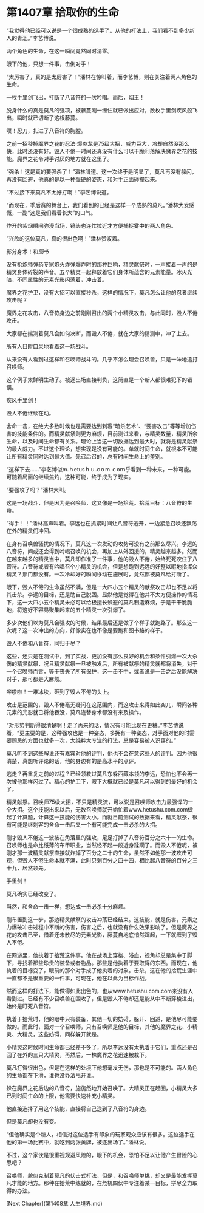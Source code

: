 # 第1407章 拾取你的生命

“我觉得他已经可以说是一个很成熟的选手了。从他的打法上，我们看不到多少新人的青涩。”李艺博说。

两个角色的生命，在这一瞬间竟然同时清零。

眼下的他，只想一件事，击倒对手！

“太厉害了，真的是太厉害了！”潘林在惊叫着，而李艺博，则在关注着两人角色的生命。

一枚手里剑飞出，打断了八音符的一次吟唱。而后，烟玉！

脱身什么的真是莫凡的强项，被藤蔓刚一缠住就已做出应对，数枚手里剑疾风般飞出，瞬时就已切断了这根藤蔓。

噗！忍刀，扎进了八音符的胸膛。

之前一招秒掉魔界之花的忍法·爆炎龙是75级大招，威力巨大，冷却自然没那么快，此时还没有好。毁人不倦一时间还真没有什么可以干脆利落解决魔界之花的技能。魔界之花令对手讨厌的地方就在这里了。

“强杀！这是真的要强杀了！”潘林叫道。这一次终于是明显了，莫凡再没有躲闪，再没有回避，他真的是以一种强硬的姿态，和对手正面碰撞起来。

“不过接下来莫凡不太好打啊！”李艺博说道。

“而现在，季后赛的舞台上，我们看到的已经是这样一个成熟的莫凡。”潘林大发感慨，一副“这是我们看着长大”的口气。

炸开的紫烟瞬间弥漫当场，镜头也连忙拉近才方便捕捉雾中的两人角色。

“兴欣的这位莫凡，真的很出色啊！”潘林赞叹着。

影分身术！和*图*书

没有枪炮师弹药专家炮火炸弹爆炸时的那种巨响，精灵献祭时，一声接着一声的是精灵身体碎裂的声音。五个精灵一起释放着它们身体所蕴含的元素能量。冰火光暗，不同属性的元素光影闪荡着，冲击着。

魔界之花护卫，没有大招可以直接秒杀，这样的情况下，莫凡怎么让他的忍者继续攻击呢？

魔界之花攻击，八音符身边之前刚刚召出的两个小精灵攻击，与此同时，毁人不倦攻击。

大家都在揣测着莫凡会如何决断，而毁人不倦，就在大家的猜测中，冲了上去。

所有人目瞪口呆地看着这一场战斗。

从来没有人看到过这样和召唤师战斗的。几乎不怎么理会召唤兽，只是一味地追打召唤师。

这个例子太鲜明生动了。被逐出场直接判负，这简直是一个新人都很难犯下的错误。

疾风手里剑！

毁人不倦继续在动。

舍命一击，在绝大多数时候也是需要达到刺客“暗杀艺术”、“要害攻击”等等增加伤害的技能条件的。而精灵献祭则更为麻烦，目前测试来看，与精灵数量，精灵所余生命，以及时间生命都有关系。理论上当这一切数据达到最大时，就将是精灵献祭的最大威力。不过这个理论，想实现是没有可能的。单就时间生命，就根本不可能让所有精灵同时达到最大值。先召后召的，总有时间生命上的差别。

“这样下去……”李艺博似m.ｈetusｈｕ.cｏm.ｃoｍ乎看到一种未来，一种可能。可随着局面的继续焦灼，这种可能，终于成为了现实。

“要强攻了吗？”潘林大叫。

这是一场战斗，但是因为是召唤师，这又像是一场拾荒。拾荒目标：八音符的生命。

“得手！！”潘林高声叫着。李远也在抓紧时间让八音符逃开，一边紧急召唤还飘荡在外的精灵们冲回。

在身有召唤兽骚扰的情况下，莫凡这一次发动的攻势可没有之前那么尽兴。李远的八音符，间或还会得到吟唱召唤的机会，再加上从外回援的，精灵越来越多。然而在越来越多的精灵当中，莫凡却作准了一件事，他的毁人不倦，始终死死咬住了八音符。八音符或者有吟唱召个小精灵的机会，但是想跑到远远的好整以暇地指挥众精灵？那门都没有。一次冷却好的瞬间移动在施展时，竟然都被莫凡给打断了。

眼下，毁人不倦的生命虽然不满，但是一大四小五个精灵的献祭攻击却也不足以将其击杀。李远的目标，还是助自己脱困。显然他是觉得在他并不太方便操作的情况下，这一大四小五个精灵未必可以给极擅长躲避的莫凡制造麻烦，于是干干脆脆地，将这好不容易聚集起来的五个精灵一次引爆了。

多少次他们以为莫凡会强攻的时候，结果最后还是做了个样子就跑路了。那么这一次呢？这一次冲出的方向，好像实在也不像是要跑和图书路的样子。

毁人不倦和八音符，同归于尽？

这些，还只是在测试中，到了实战，更加没有那么良好的机会和条件引爆一次大杀伤的精灵献祭，况且精灵献祭一旦被触发后，所有被献祭的精灵就都将消失，对于一个召唤师而言，等于丧失了所有保护，这一击不中，或者说是一击之后没能解决对手，那可都是大麻烦。

哗啦啦！一堆冰块，砸到了毁人不倦的头上。

攻击是范围的，毁人不倦毫无疑问在这范围内，而这攻击来得如此突兀，瞬间各种元素的光影就已将他吞没，莫凡连替身术都没有来及操作。

“对形势判断得很清楚啊！走了再来的话，情况有可能比现在更糟。”李艺博说着，“更主要的是，这种强攻也是一种姿态，多拥有一种姿态，对手面对他的时需要顾忌的方面也就多一次，太纯粹太专注的打法，总是容易被人识穿的。”

莫凡听不到这些解说还有嘉宾对他的评判，他也不会在意这些人的评判。因为他很清楚，真想听评论的话，他的身边有的是高水平的点评。

逃走？再重复之前的过程？已经领教过莫凡东躲西藏本领的李远，恐怕也不会再一次被他那样闪过了。精心的护卫下，眼下大概就已经是莫凡可以得到的最好的机会了。

精灵献祭。召唤师75级大招，不只是精灵流，可以说是召唤师攻击力最强悍的一个大招。这个技能出来以后，无数召唤师就开始忙着www.hetushu.com.com做起了计算题，计算这一技能的伤害大小。而就目前测试的数据来看，精灵献祭，很有可能是继刺客的舍命一击后又一个有可能完成一击必杀的大招。

刚才毁人不倦这一波按在角落里的强攻，足足打掉了八音符百分之六十一的生命。召唤师也是命比纸薄的布甲职业，当然经不起一段近身蹂躏了。而毁人不倦呢，被刚才那一波精灵献祭直接就炸掉了百分之二十的生命，虽然不如他那一波攻击可观，但毁人不倦生命本就不满，此时只剩百分之四十四，相比起八音符的百分之三十九，居然领先。

手里剑！

莫凡确实已经改变了。

当然，和舍命一击一样，想达成一击必杀十分麻烦。

刚布置到这一步，那边精灵献祭的攻击冲荡已经结束。这技能，就是伤害，元素之力爆破冲击过程中不断的伤害，伤害之后，也就没有什么效果影响了。但是魔界之花的攻击已至，借着还未散尽的元素光影，藤蔓自地底悄然蹿起，一下就缠到了毁人不倦。

在网游里，他执着于拾荒这件事。他在战场上穿梭、浴血，视角却总是集中于脚下，寻找着那些珍贵的装备或者物品。那些是他执着于要取得的东西。而现在，他执着的目标变了，眼前的那个对手成了他执着的对象。击杀，这在他的拾荒生涯中一直都不是很重要的一件事，可现在，他在以此为目标作战。

然而这样的打法下，能做得如此出色的，也从www.hetushu.com.com来没有人看到过。已经有不少召唤兽在围攻了，但是毁人不倦却还是能从中不断穿梭进出，始终是盯死八音符。

执着于拾荒时，他的眼中只有装备，其他一切的妨碍，躲开、回避，是他尽可能要做的。而此时，面对一个召唤师，只有召唤师是他的目标，其他的魔界之花、小精灵、大精灵，这些妨碍，同样躲开就是。

小精灵这时候时间生命都已经差不多了，所以李远没有太执着于它们，重点还是召回了在外的三只大精灵，再然后，一株魔界之花迅速被栽下。

莫凡打得很出色，但是在这样的处境下他想毫发无伤，那也是不可能的。两人角色的生命都在下滑，谁也没办法甩开谁。

躲在魔界之花后边的八音符，施施然地开始召唤了。大精灵正在赶回，小精灵大多已到时间生命的上限，他需要快速补充小精灵。

他直接选择了用这个技能，直接将自己送到了八音符的身边。

但是莫凡却也没有变。

“但他确实是个新人，相信对这位选手有印象的玩家观众应该有很多。这位选手在他的第一场比赛中，就吃到两张黄牌，被逐出场了。”潘林说。

不过，这个家伙是很重视规避风险的，眼下的机会，恐怕不足以让他产生冒险的心思吧？

召唤师，貌似克制着莫凡的伏击式打法，但是，和召唤师单挑，却又是最能发挥莫凡才能的地方。那种在拾荒中练就的，在危机四伏中专注着某一目标，拼尽全力取得的办法。



[Next Chapter](第1408章 人生境界.md)